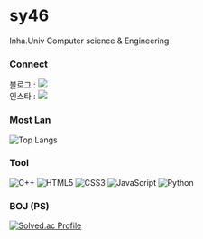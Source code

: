 # sy46
Inha.Univ
Computer science & Engineering


### Connect

블로그 : <a href="https://tmddus0129.tistory.com" target="_blank"><img src="https://img.shields.io/badge/Tistory-000000?style=falt&logo=Tistory&logoColor=white"/></a>
<br>
인스타 : <a href="https://www.instagram.com/vvstudy46" target="_blank"><img src="https://img.shields.io/badge/vvstudy46-E4405F?style=falt&logo=Instagram&logoColor=white"/></a>
 

### Most Lan
![Top Langs](https://github-readme-stats.vercel.app/api/top-langs/?username=sy460129&layout=compact&theme=black)


### Tool

![C++](https://img.shields.io/badge/C++-00599C.svg?&style=for-the-badge&logo=C++&logoColor=white)
![HTML5](https://img.shields.io/badge/HTML5-E34F26.svg?&style=for-the-badge&logo=HTML5&logoColor=white)
![CSS3](https://img.shields.io/badge/CSS3-1572B6.svg?&style=for-the-badge&logo=CSS3&logoColor=white)
![JavaScript](https://img.shields.io/badge/JavaScript-F7DF1E.svg?&style=for-the-badge&logo=JavaScript&logoColor=white)
![Python](https://img.shields.io/badge/Python-3776AB.svg?&style=for-the-badge&logo=Python&logoColor=white)


### BOJ (PS)

[![Solved.ac Profile](http://mazassumnida.wtf/api/v2/generate_badge?boj=sy46)](https://solved.ac/sy46/)
